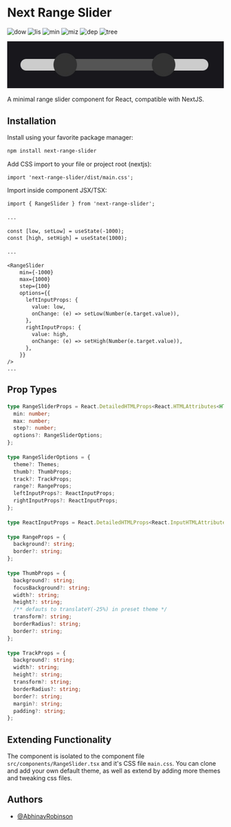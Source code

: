 # Next Range Slider

![dow](https://badgen.net/npm/dt/next-range-slider)
![lis](https://badgen.net/npm/license/next-range-slider)
![min](https://badgen.net/bundlephobia/min/next-range-slider)
![miz](https://badgen.net/bundlephobia/minzip/next-range-slider)
![dep](https://badgen.net/bundlephobia/dependency-count/next-range-slider)
![tree](https://badgen.net/bundlephobia/tree-shaking/next-range-slider)

[![Preview Image](docs/images/slider.jpg)](https://github.com/AbhinavRobinson/next-range-slider/blob/main/docs/images/slider.jpg)

A minimal range slider component for React, compatible with NextJS.

## Installation

Install using your favorite package manager:
```bash
npm install next-range-slider
```

Add CSS import to your file or project root (nextjs):
```tsx
import 'next-range-slider/dist/main.css';
```

Import inside component JSX/TSX:

```tsx
import { RangeSlider } from 'next-range-slider';

...

const [low, setLow] = useState(-1000);
const [high, setHigh] = useState(1000);

...

<RangeSlider
    min={-1000}
    max={1000}
    step={100}
    options={{
      leftInputProps: {
        value: low,
        onChange: (e) => setLow(Number(e.target.value)),
      },
      rightInputProps: {
        value: high,
        onChange: (e) => setHigh(Number(e.target.value)),
      },
    }}
/>
...
```

## Prop Types

```typescript
type RangeSliderProps = React.DetailedHTMLProps<React.HTMLAttributes<HTMLDivElement>, HTMLDivElement> & {
  min: number;
  max: number;
  step?: number;
  options?: RangeSliderOptions;
};

type RangeSliderOptions = {
  theme?: Themes;
  thumb?: ThumbProps;
  track?: TrackProps;
  range?: RangeProps;
  leftInputProps?: ReactInputProps;
  rightInputProps?: ReactInputProps;
};

type ReactInputProps = React.DetailedHTMLProps<React.InputHTMLAttributes<HTMLInputElement>, HTMLInputElement>;

type RangeProps = {
  background?: string;
  border?: string;
};

type ThumbProps = {
  background?: string;
  focusBackground?: string;
  width?: string;
  height?: string;
  /** defauts to translateY(-25%) in preset theme */
  transform?: string;
  borderRadius?: string;
  border?: string;
};

type TrackProps = {
  background?: string;
  width?: string;
  height?: string;
  transform?: string;
  borderRadius?: string;
  border?: string;
  margin?: string;
  padding?: string;
};
```

## Extending Functionality

The component is isolated to the component file `src/components/RangeSlider.tsx` and it's CSS file `main.css`. You can clone and add your own default theme, as well as extend by adding more themes and tweaking css files.

## Authors

- [@AbhinavRobinson](https://github.com/AbhinavRobinson)
